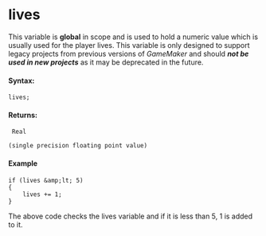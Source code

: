# lives

This variable is **global** in scope and is used to hold a numeric value
which is usually used for the player lives. This variable is only
designed to support legacy projects from previous versions of
*GameMaker* and should ***not be used in new projects*** as it may be
deprecated in the future.

#### Syntax:

``` gml
lives;
```

#### Returns:

``` gml
 Real

(single precision floating point value)
```

#### Example

``` gml
if (lives &amp;lt; 5)
{
    lives += 1;
}
```

The above code checks the lives variable and if it is less than 5, 1 is
added to it.
